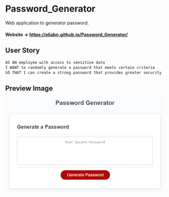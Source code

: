 # Password_Generator
Web application to generator password.
#### Website -> https://eliabn.github.io/Password_Generator/


## User Story

```
AS AN employee with access to sensitive data
I WANT to randomly generate a password that meets certain criteria
SO THAT I can create a strong password that provides greater security

```
## Preview Image
![The Password Generator application displays a red button to "Generate Password".](./Assets/images/03-javascript-homework-demo.png)
